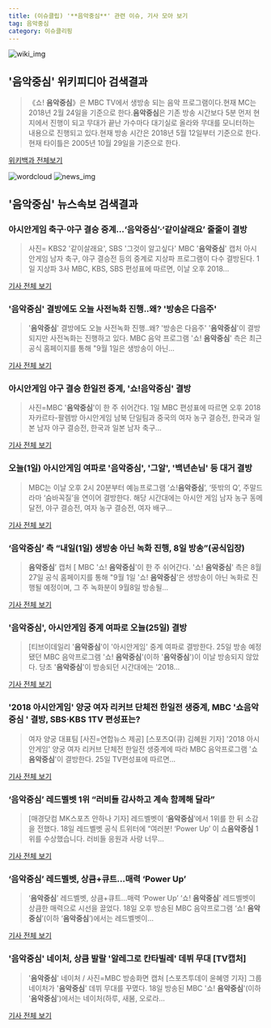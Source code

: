 ```yaml
---
title: (이슈클립) '**음악중심**' 관련 이슈, 기사 모아 보기
tag: 음악중심
category: 이슈클리핑
---
```

![wiki_img](https://user-images.githubusercontent.com/42597476/44503234-41136a80-a6d0-11e8-9071-6fc6418eafe4.png)
## **'**음악중심**'** 위키피디아 검색결과
>《쇼! **음악중심**》은 MBC TV에서 생방송 되는 음악 프로그램이다.현재 MC는 2018년 2월 24일을 기준으로 한다.**음악중심**은 기존 방송 시간보다 5분 먼저 현지에서 진행이 되고 무대가 끝난 가수마다 대기실로 올라와 무대를 모니터하는 내용으로 진행되고 있다.현재 방송 시간은 2018년 5월 12일부터 기준으로 한다.현재 타이틀은 2005년 10월 29일을 기준으로 한다.

<a href="https://ko.wikipedia.org/wiki/음악중심" target="_blank">위키백과 전체보기</a>

![wordcloud](https://s3.ap-northeast-2.amazonaws.com/lyrics101-wordcloud/2018-09-01-1535785858.png)
![news_img](https://user-images.githubusercontent.com/42597476/44507050-1206f400-a6e4-11e8-8d98-7ffbfebb353f.png)
## **'**음악중심**'** 뉴스속보 검색결과
### 아시안게임 축구·야구 결승 중계…‘**음악중심**’·‘같이살래요’ 줄줄이 결방

>사진= KBS2 '같이살래요', SBS '그것이 알고싶다' MBC '**음악중심**' 캡처 아시안게임 남자 축구, 야구 결승전 등의 중계로 지상파 프로그램이 다수 결방된다. 1일 지상파 3사 MBC, KBS, SBS 편성표에 따르면, 이날 오후 2018...

<a href="http://view.asiae.co.kr/news/view.htm?idxno=2018090111202687736" target="_blank">기사 전체 보기</a>

### '**음악중심**' 결방에도 오늘 사전녹화 진행..왜? '방송은 다음주'

>'**음악중심**' 결방에도 오늘 사전녹화 진행..왜? '방송은 다음주' '**음악중심**'이 결방되지만 사전녹화는 진행하고 있다. MBC 음악 프로그램 '쇼! **음악중심**' 측은 최근 공식 홈페이지를 통해 "9월 1일은 생방송이 아닌...

<a href="http://www.viva100.com/main/view.php?key=20180901001520066" target="_blank">기사 전체 보기</a>

### 아시안게임 야구 결승 한일전 중계, '쇼!**음악중심**' 결방

>사진=MBC '**음악중심**'이 한 주 쉬어간다. 1일 MBC 편성표에 따르면 오후 2018 자카르타-팔렘방 아시안게임 남북 단일팀과 중국의 여자 농구 결승전, 한국과 일본 남자 야구 결승전, 한국과 일본 남자 축구...

<a href="http://sports.hankooki.com/lpage/entv/201809/sp20180901145322136660.htm" target="_blank">기사 전체 보기</a>

### 오늘(1일) 아시안게임 여파로 '**음악중심**', '그알', '백년손님' 등 대거 결방

>MBC는 이날 오후 2시 20분부터 예능프로그램 ‘쇼!**음악중심**’, ‘뜻밖의 Q’, 주말드라마 ‘숨바꼭질’을 연이어 결방한다. 해당 시간대에는 아시안 게임 남자 농구 동메달전, 야구 결승전, 여자 농구 결승전, 여자 배구...

<a href="http://joynews.inews24.com/php/news_view.php?g_menu=700200&g_serial=1122315&rrf=nv" target="_blank">기사 전체 보기</a>

### ‘**음악중심**’ 측 “내일(1일) 생방송 아닌 녹화 진행, 8일 방송”(공식입장)

>**음악중심**’ 캡처 [ MBC '쇼! **음악중심**'이 한 주 쉬어간다. '쇼! **음악중심**' 측은 8월 27일 공식 홈페이지를 통해 "9월 1일 '쇼! **음악중심**'은 생방송이 아닌 녹화로 진행될 예정이며, 그 주 녹화분이 9월8일 방송될...

<a href="http://www.newsen.com/news_view.php?uid=201808311823290410" target="_blank">기사 전체 보기</a>

### '**음악중심**', 아시안게임 중계 여파로 오늘(25일) 결방

>[티브이데일리 '**음악중심**'이 '아시안게임' 중계 여파로 결방한다. 25일 방송 예정됐던 MBC 음악프로그램 '쇼! **음악중심**'(이하 '**음악중심**')이 이날 방송되지 않았다. 당초 '**음악중심**'이 방송되던 시간대에는 '2018...

<a href="http://tvdaily.asiae.co.kr/read.php3?aid=15351822331388236010" target="_blank">기사 전체 보기</a>

### '2018 아시안게임' 양궁 여자 리커브 단체전 한일전 생중계, MBC '쇼**음악중심** ' 결방, SBS·KBS 1TV 편성표는?

>여자 양궁 대표팀 [사진=연합뉴스 제공] [스포츠Q(큐) 김혜원 기자] '2018 아시안게임' 양궁 여자 리커브 단체전 한일전 생중계에 따라 MBC 음악프로그램 '쇼**음악중심**'이 결방한다. 25일 TV편성표에 따르면...

<a href="http://www.sportsq.co.kr/news/articleView.html?idxno=300020" target="_blank">기사 전체 보기</a>

### ‘**음악중심**’ 레드벨벳 1위 “러비들 감사하고 계속 함께해 달라”

>[매경닷컴 MK스포츠 안하나 기자] 레드벨벳이 ‘**음악중심**’에서 1위를 한 뒤 소감을 전했다. 18일 레드벨벳 공식 트위터에 “여러분! ‘Power Up’ 이 쇼**음악중심** 1위를 수상했습니다. 러비들 응원과 사랑 너무...

<a href="http://sports.mk.co.kr/view.php?year=2018&no=518528" target="_blank">기사 전체 보기</a>

### ‘**음악중심**’ 레드벨벳, 상큼+큐트…매력 ‘Power Up’

>‘**음악중심**’ 레드벨벳, 상큼+큐트…매력 ‘Power Up’ ‘쇼! **음악중심**’ 레드벨벳이 상큼한 매력으로 시선을 끌었다. 18일 오후 방송된 MBC 음악프로그램 ‘쇼! **음악중심**’(이하 ‘**음악중심**’)에서는 레드벨벳이...

<a href="http://sports.donga.com/3/all/20180818/91564697/1" target="_blank">기사 전체 보기</a>

### '**음악중심**' 네이처, 상큼 발랄 '알레그로 칸타빌레' 데뷔 무대 [TV캡처]

>'**음악중심**' 네이처 / 사진=MBC 방송화면 캡처 [스포츠투데이 윤혜영 기자] 그룹 네이처가 '**음악중심**' 데뷔 무대를 꾸몄다. 18일 방송된 MBC '쇼! **음악중심**'(이하 '**음악중심**')에서는 네이처(하루, 새봄, 오로라...

<a href="http://stoo.asiae.co.kr/news/naver_view.htm?idxno=2018081815342845158" target="_blank">기사 전체 보기</a>


